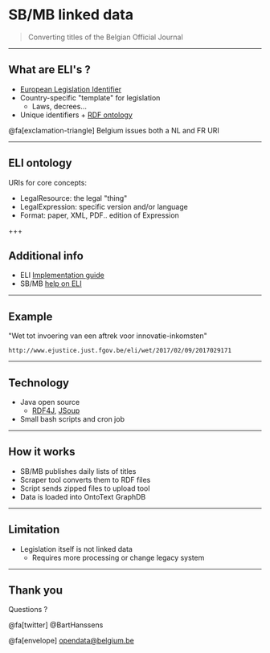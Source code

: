# SB/MB linked data


> Converting titles of the Belgian Official Journal

---

## What are ELI's ?

- [European Legislation Identifier](http://eur-lex.europa.eu/eli-register/about.html)
- Country-specific "template" for legislation
  - Laws, decrees...
- Unique identifiers + [RDF ontology](http://publications.europa.eu/mdr/eli/index.html)

@fa[exclamation-triangle] Belgium issues both a NL and FR URI

---

## ELI ontology

URIs for core concepts:

- LegalResource: the legal "thing"
- LegalExpression: specific version and/or language
- Format: paper, XML, PDF.. edition of Expression

+++

## Additional info


- ELI [Implementation guide](https://publications.europa.eu/documents/2050822/2138819/ELI+-+A+Technical+Implementation+Guide.pdf)
- SB/MB [help on ELI](http://www.ejustice.just.fgov.be/eli)

---

## Example

"Wet tot invoering van een aftrek voor innovatie-inkomsten"
```
http://www.ejustice.just.fgov.be/eli/wet/2017/02/09/2017029171
```

---

## Technology

- Java open source
    - [RDF4J](http://rdf4j.org/), [JSoup](https://jsoup.org/)
- Small bash scripts and cron job

---

## How it works

- SB/MB publishes daily lists of titles
- Scraper tool converts them to RDF files
- Script sends zipped files to upload tool
- Data is loaded into OntoText GraphDB

---

## Limitation

- Legislation itself is not linked data
  - Requires more processing or change legacy system


---

## Thank you

Questions ? 

@fa[twitter] @BartHanssens

@fa[envelope] [opendata@belgium.be](mailto:opendata@belgium.be)